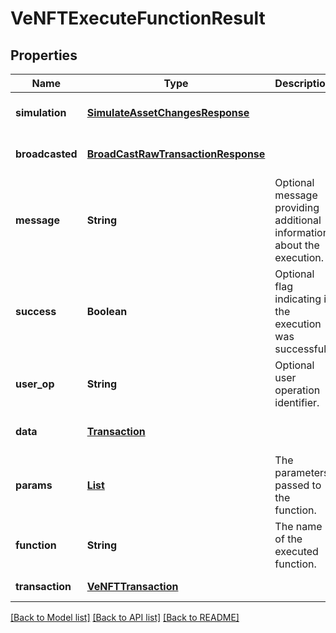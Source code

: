 # VeNFTExecuteFunctionResult
## Properties

| Name | Type | Description | Notes |
|------------ | ------------- | ------------- | -------------|
| **simulation** | [**SimulateAssetChangesResponse**](SimulateAssetChangesResponse.md) |  | [optional] [default to null] |
| **broadcasted** | [**BroadCastRawTransactionResponse**](BroadCastRawTransactionResponse.md) |  | [optional] [default to null] |
| **message** | **String** | Optional message providing additional information about the execution. | [optional] [default to null] |
| **success** | **Boolean** | Optional flag indicating if the execution was successful. | [optional] [default to null] |
| **user\_op** | **String** | Optional user operation identifier. | [optional] [default to null] |
| **data** | [**Transaction**](Transaction.md) |  | [optional] [default to null] |
| **params** | [**List**](AnyType.md) | The parameters passed to the function. | [default to null] |
| **function** | **String** | The name of the executed function. | [default to null] |
| **transaction** | [**VeNFTTransaction**](VeNFTTransaction.md) |  | [default to null] |

[[Back to Model list]](../README.md#documentation-for-models) [[Back to API list]](../README.md#documentation-for-api-endpoints) [[Back to README]](../README.md)

